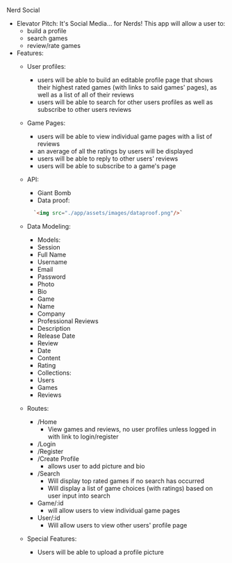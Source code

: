 Nerd Social
- Elevator Pitch:
  It's Social Media... for Nerds!
  This app will allow a user to:
    - build a profile
    - search games
    - review/rate games
- Features:
  - User profiles:
    - users will be able to build an editable profile page that shows their highest rated games (with links to said games' pages), as well as a list of all of their reviews
    - users will be able to search for other users profiles as well as subscribe to other users reviews
  - Game Pages:
    - users will be able to view individual game pages with a list of reviews
    - an average of all the ratings by users will be displayed
    - users will be able to reply to other users' reviews
    - users will be able to subscribe to a game's page

  - API:
    - Giant Bomb
    - Data proof:
    ```html
      `<img src="./app/assets/images/dataproof.png"/>`
    ```
  - Data Modeling:
    - Models:
     - Session
      - Full Name
      - Username
      - Email
      - Password
      - Photo
      - Bio
     - Game
      - Name
      - Company
      - Professional Reviews
      <!-- - Trailer -->
      - Description
      - Release Date
     - Review
      - Date
      - Content
      - Rating
    - Collections:
     - Users
     - Games
     - Reviews

  - Routes:
    - /Home
      - View games and reviews, no user profiles unless logged in with link to login/register
    - /Login
    - /Register
    - /Create Profile
      - allows user to add picture and bio
    - /Search
      - Will display top rated games if no search has occurred
      - Will display a list of game choices (with ratings) based on user input into search
    - Game/:id
        - will allow users to view individual game pages
    - User/:id
      - Will allow users to view other users' profile page
  - Special Features:
    - Users will be able to upload a profile picture








<!--  -->
